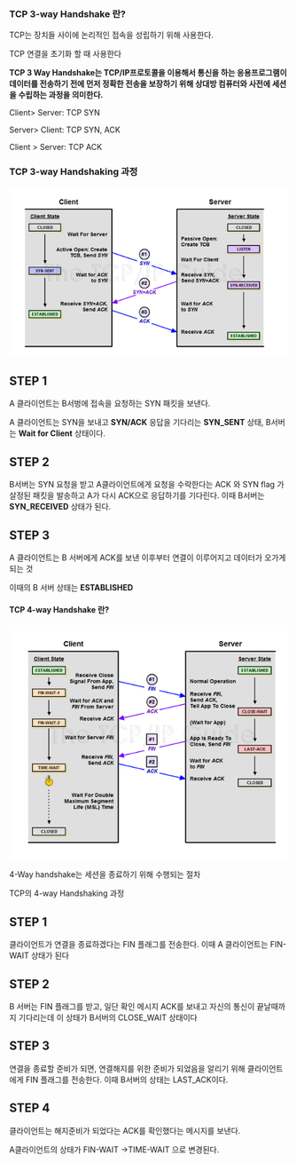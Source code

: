 ### TCP 3-way Handshake 란?

TCP는 장치들 사이에 논리적인 접속을 성립하기 위해 사용한다.

TCP 연결을 초기화 할 때 사용한다

**TCP 3 Way Handshake는 TCP/IP프로토콜을 이용해서 통신을 하는 응용프로그램이 데이터를 전송하기 전에  먼저 정확한 전송을 보장하기 위해 상대방 컴퓨터와 사전에 세션을 수립하는 과정을 의미한다.**

Client> Server: TCP SYN

Server> Client: TCP SYN, ACK

Client > Server: TCP ACK

 ### TCP 3-way Handshaking 과정
 
 ![3way](md-images/3way.PNG)
 
 ## STEP 1
 A 클라이언트는 B서벙에 접속을 요청하는 SYN 패킷을 보낸다.
 
 A 클라이언트는 SYN을 보내고 **SYN/ACK** 응답을 기다리는 **SYN_SENT** 상태, B서버는 **Wait for Client** 상태이다.
 
 ## STEP 2
 
 B서버는 SYN 요청을 받고 A클라이언트에게 요청을 수락한다는 ACK 와 SYN flag 가 살정된 패킷을 발송하고 A가 다시 ACK으로 응답하기를 기다린다.
 이때 B서버는 **SYN_RECEIVED** 상태가 된다.
 
 ## STEP 3
 
 A 클라이언트는 B 서버에게 ACK를 보낸 이후부터 연결이 이루어지고 데이터가 오가게 되는 것
 
 이때의 B 서버 상태는 **ESTABLISHED**
 
 
 
 #### TCP 4-way Handshake 란?
  ![4way](md-images/4way.PNG)

 4-Way handshake는 세션을 종료하기 위해 수행되는 절차
 
 
 TCP의 4-way Handshaking 과정
 
  ## STEP 1
 클라이언트가 연결을 종료하겠다는 FIN 플래그를 전송한다. 이때 A 클라이언트는 FIN- WAIT 상태가 된다
 
 ## STEP 2
 
 B 서버는 FIN 플래그를 받고, 일단 확인 메시지 ACK를 보내고 자신의 통신이 끝날때까지 기다리는데 이 상태가 B서버의 CLOSE_WAIT 상태이다
 
 ## STEP 3
 
 연결을 종료할 준비가 되면, 연결해지를 위한 준비가 되었음을 알리기 위해 클라이언트에게 FIN 플래그를 전송한다. 이때 B서버의 상태는 LAST_ACK이다.
 
  ## STEP 4
 클라이언트는 해지준비가 되었다는 ACK를 확인했다는 메시지를 보낸다.

A클라이언트의 상태가 FIN-WAIT ->TIME-WAIT 으로 변경된다.



 

